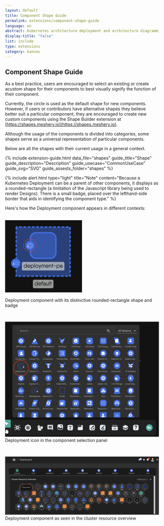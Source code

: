 ```yaml
---
layout: default
title: Component Shape Guide
permalink: extensions/component-shape-guide
language: en
abstract: Kubernetes architecture deployment and architecture diagramming tool for cloud native applications - Kanvas.
display-title: "false"
list: include
type: extensions
category: kanvas
---
```


## Component Shape Guide

As a best practice, users are encouraged to select an existing or create acustom shape for their components to best visually signify the function of their component.

Currently, the circle is used as the default shape for new components. However, if users or contributors have alternative shapes they believe better suit a particular component, they are encouraged to create new custom components using the Shape Builder extension at [https://shapes.meshery.io](https://shapes.meshery.io).

Although the usage of the components is divided into categories, some shapes serve as a universal representation of particular components.

Below are all the shapes with their current usage in a general context.



{% include extension-guide.html 
 data_file="shapes"
 guide_title="Shape"
 guide_description="Description"
 guide_usecase="CommonUseCase"
 guide_svg="SVG"
 guide_assests_folder="shapes"
%}
 
{% include alert.html type="light" title="Note" content="Because a Kubernetes Deployment can be a parent of other components, it displays as a rounded-rectangle (a limitation of the Javascript library being used to render Designs). There is a small badge, placed over the lefthand-side border that aids in identifying the component type." %}

Here's how the Deployment component appears in different contexts:

<br/>

<a href="../../../assets/img/deployment-shape.png">
    <img src="../../../assets/img/deployment-shape.png" style="width:50%; height:auto;" alt="Deployment Component Shape">
</a>
<p>Deployment component with its distinctive rounded-rectangle shape and badge</p>

<br/>

[![Deployment in Icon Set](../../../assets/img/deployment-icon.png)](../../../assets/img/deployment-icon.png)
Deployment icon in the component selection panel

<br/>

[![Deployment in Dashboard](../../../assets/img/deployment-dashboard.png)](../../../assets/img/deployment-dashboard.png)
Deployment component as seen in the cluster resource overview